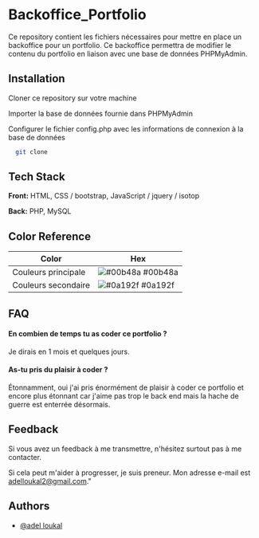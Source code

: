
# Backoffice_Portfolio
Ce repository contient les fichiers nécessaires pour mettre en place un backoffice pour un portfolio. Ce backoffice permettra de modifier le contenu du portfolio en liaison avec une base de données PHPMyAdmin.




## Installation

Cloner ce repository sur votre machine

Importer la base de données fournie dans PHPMyAdmin

Configurer le fichier config.php avec les informations de connexion à la base de données

```bash
  git clone 
```
    

## Tech Stack

**Front:** HTML, CSS / bootstrap, JavaScript / jquery / isotop

**Back:** PHP,
MySQL

## Color Reference

| Color             | Hex                                                                |
| ----------------- | ------------------------------------------------------------------ |
| Couleurs principale| ![#00b48a](https://via.placeholder.com/10/00b48a?text=+) #00b48a |
| Couleurs secondaire| ![#0a192f](https://via.placeholder.com/10/0a192f?text=+) #0a192f |




## FAQ

#### En combien de temps tu as coder ce portfolio ? 

Je dirais en 1 mois et quelques jours. 

#### As-tu pris du plaisir à coder ? 

Étonnamment, oui j'ai pris énormément de plaisir à coder ce portfolio et encore plus étonnant car j'aime pas trop le back end mais la hache de guerre est enterrée désormais. 
## Feedback

Si vous avez un feedback à me transmettre, n'hésitez surtout pas à me contacter. 

Si cela peut m'aider à progresser, je suis preneur. Mon adresse e-mail est adelloukal2@gmail.com."


## Authors

- [@adel loukal](https://github.com/adellkl)

